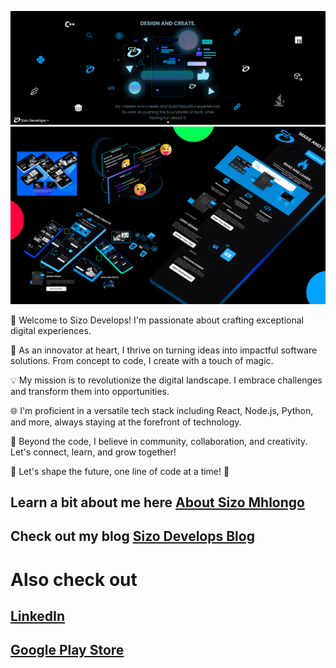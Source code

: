 [![HeaderImage](./images/GitHub.png)](https://github.com/SizoDevelops)
[![HeaderImage](./images/Cover.png)](https://github.com/SizoDevelops)

🚀 Welcome to Sizo Develops! I'm passionate about crafting exceptional digital experiences.

🌟 As an innovator at heart, I thrive on turning ideas into impactful software solutions. From concept to code, I create with a touch of magic.

💡 My mission is to revolutionize the digital landscape. I embrace challenges and transform them into opportunities.

🌐 I'm proficient in a versatile tech stack including React, Node.js, Python, and more, always staying at the forefront of technology.

🌈 Beyond the code, I believe in community, collaboration, and creativity. Let's connect, learn, and grow together!

🌟 Let's shape the future, one line of code at a time! 🚀


## Learn a bit about me here [About Sizo Mhlongo](https://www.sizodevelops.com/about)

## Check out my blog [Sizo Develops Blog](https://www.sizodevelops.com/blog)

# Also check out

## <a href="https://www.linkedin.com/in/sizo-develops/" target="_blank">LinkedIn</a>

## <a href="https://play.google.com/store/apps/dev?id=6161771705630251284" target="_blank">Google Play Store</a>

